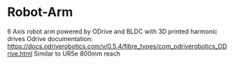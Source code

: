 # Robot-Arm
6 Axis robot arm powered by ODrive and BLDC with 3D printed harmonic drives
Odrive documentation: https://docs.odriverobotics.com/v/0.5.4/fibre_types/com_odriverobotics_ODrive.html
Similar to UR5e 800mm reach
